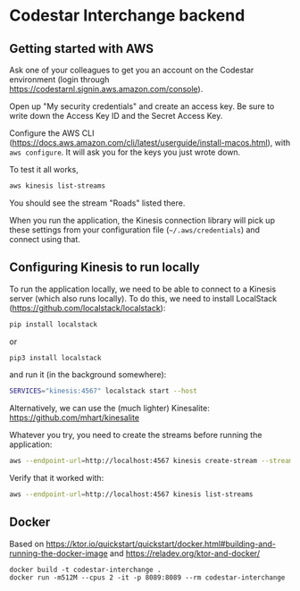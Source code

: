 # Codestar Interchange backend

## Getting started with AWS

Ask one of your colleagues to get you an account on the Codestar environment (login through https://codestarnl.signin.aws.amazon.com/console). 

Open up "My security credentials" and create an access key. Be sure to write down the Access Key ID and the Secret Access Key.

Configure the AWS CLI (https://docs.aws.amazon.com/cli/latest/userguide/install-macos.html), with `aws configure`. It will ask you for the keys you just wrote down.

To test it all works, 

```bash
aws kinesis list-streams
```

You should see the stream "Roads" listed there.

When you run the application, the Kinesis connection library will pick up these settings from your configuration file (`~/.aws/credentials`) and connect using that.

## Configuring Kinesis to run locally

To run the application locally, we need to be able to connect to a Kinesis server (which also runs locally). To do this, we need to install LocalStack (https://github.com/localstack/localstack):

```bash
pip install localstack
```

or

```bash
pip3 install localstack
```

and run it (in the background somewhere):

```bash
SERVICES="kinesis:4567" localstack start --host
```

Alternatively, we can use the (much lighter) Kinesalite: https://github.com/mhart/kinesalite

Whatever you try, you need to create the streams before running the application:

```bash
aws --endpoint-url=http://localhost:4567 kinesis create-stream --stream-name string --shard-count 1
```

Verify that it worked with:

```bash
aws --endpoint-url=http://localhost:4567 kinesis list-streams
```

## Docker

Based on https://ktor.io/quickstart/quickstart/docker.html#building-and-running-the-docker-image and https://reladev.org/ktor-and-docker/

```
docker build -t codestar-interchange .
docker run -m512M --cpus 2 -it -p 8089:8089 --rm codestar-interchange
```
